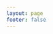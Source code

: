 ```yaml
---
layout: page
footer: false
---
```

<GameEntranceV id="h5RiverCityRansom" src="/classic/emulatorJS-4.0.12/games/index.html?language=zh-CN&name=RiverCityRansom" :resetHeight=false></GameEntranceV>